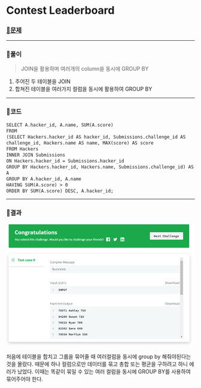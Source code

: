 # Contest Leaderboard

### [🏸문제](https://www.hackerrank.com/challenges/contest-leaderboard/problem) 

<hr>



### 💊풀이

> JOIN을 활용하며 여러개의 column을 동시에 GROUP BY

1. 주어진 두 테이블을 JOIN
1. 합쳐진 테이블을 여러가지 컬럼을 동시에 활용하여 GROUP BY

<hr>

### 📌코드

```mysql
SELECT A.hacker_id, A.name, SUM(A.score)
FROM 
(SELECT Hackers.hacker_id AS hacker_id, Submissions.challenge_id AS challenge_id, Hackers.name AS name, MAX(score) AS score
FROM Hackers
INNER JOIN Submissions
ON Hackers.hacker_id = Submissions.hacker_id
GROUP BY Hackers.hacker_id, Hackers.name, Submissions.challenge_id) AS A
GROUP BY A.hacker_id, A.name
HAVING SUM(A.score) > 0
ORDER BY SUM(A.score) DESC, A.hacker_id;
```

<hr>





### 🛀결과

![image-20230414014720084](image-20230414014720084.png)

처음에 테이블을 합치고 그룹을 묶어줄 때 여러컬럼을 동시에 group by 해줘야된다는 것을 몰랐다. 때문에 하나 컬럼으로만 데이터를 묶고 총합 또는 평균을 구하려고 하니 에러가 났었다. 이때는 똑같이 묶일 수 있는 여러 컬럼을 동시에 GROUP BY를 사용하여 묶어주어야 한다.
